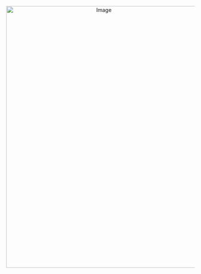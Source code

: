 <p align="center"><img width="506" height="700" alt="Image" src="https://github.com/user-attachments/assets/daf34293-4692-49d9-a556-2df93af6e4f5" />
